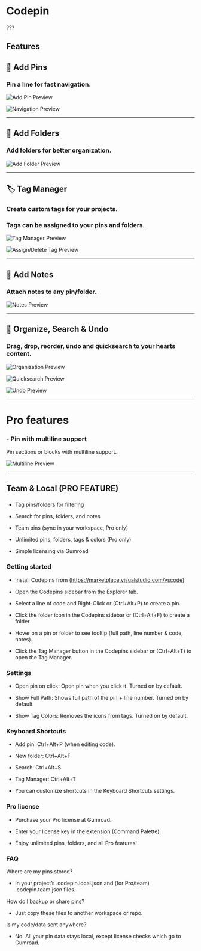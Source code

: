 # Codepin
??? 

## Features

## 📌 Add Pins
### Pin a line for fast navigation.

![Add Pin Preview](media/Codepin_addpin.gif)

![Navigation Preview](media/Codepin_navigation.gif)

---

## 📁 Add Folders
### Add folders for better organization.

![Add Folder Preview](media/Codepin_addfolder.gif)

---

## 🏷️ Tag Manager
### Create custom tags for your projects.
### Tags can be assigned to your pins and folders.

![Tag Manager Preview](media/Codepin_tagmanager.gif)

![Assign/Delete Tag Preview](media/Codepin_assignremovetag.gif)

---

## 📝 Add Notes
### Attach notes to any pin/folder.

![Notes Preview](media/Codepin_addnote.gif)

---

## 📂 Organize, Search & Undo
### Drag, drop, reorder, undo and quicksearch to your hearts content.

![Organization Preview](media/Codepin_organize.gif)

![Quicksearch Preview](media/Codepin_search.gif)

![Undo Preview](media/Codepin_undo.gif)

---

# Pro features

### - Pin with multiline support 
Pin sections or blocks with multiline support.

![Multiline Preview](media/Codepin_multiline.gif)

---

## Team & Local (PRO FEATURE)
### 
- Tag pins/folders for filtering

- Search for pins, folders, and notes

- Team pins (sync in your workspace, Pro only)

- Unlimited pins, folders, tags & colors (Pro only)

- Simple licensing via Gumroad

### Getting started

- Install Codepins from (https://marketplace.visualstudio.com/vscode)

- Open the Codepins sidebar from the Explorer tab.

- Select a line of code and Right-Click or (Ctrl+Alt+P) to create a pin.

- Click the folder icon in the Codepins sidebar or (Ctrl+Alt+F) to create a folder

- Hover on a pin or folder to see tooltip (full path, line number & code, notes).

- Click the Tag Manager button in the Codepins sidebar or (Ctrl+Alt+T) to open the Tag Manager.

### Settings

- Open pin on click: Open pin when you click it. Turned on by default.

- Show Full Path: Shows full path of the pin + line number. Turned on by default.

- Show Tag Colors: Removes the icons from tags. Turned on by default.

### Keyboard Shortcuts

- Add pin: Ctrl+Alt+P (when editing code).

- New folder: Ctrl+Alt+F

- Search: Ctrl+Alt+S

- Tag Manager: Ctrl+Alt+T

- You can customize shortcuts in the Keyboard Shortcuts settings.

### Pro license

- Purchase your Pro license at Gumroad.

- Enter your license key in the extension (Command Palette).

- Enjoy unlimited pins, folders, and all Pro features!

### FAQ

Where are my pins stored?
- In your project’s .codepin.local.json and (for Pro/team) .codepin.team.json files.

How do I backup or share pins?
- Just copy these files to another workspace or repo.

Is my code/data sent anywhere?
- No. All your pin data stays local, except license checks which go to Gumroad.
